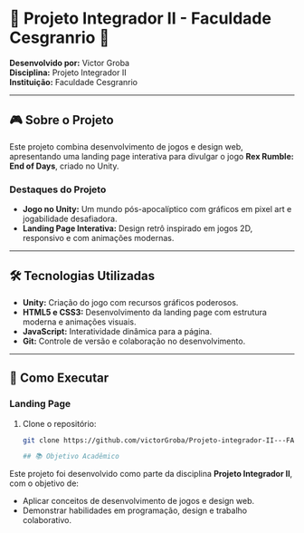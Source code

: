 # 🌟 Projeto Integrador II - Faculdade Cesgranrio 🌟

**Desenvolvido por:** Victor Groba  
**Disciplina:** Projeto Integrador II  
**Instituição:** Faculdade Cesgranrio  

---

## 🎮 Sobre o Projeto

Este projeto combina desenvolvimento de jogos e design web, apresentando uma landing page interativa para divulgar o jogo **Rex Rumble: End of Days**, criado no Unity.

### Destaques do Projeto

- **Jogo no Unity:** Um mundo pós-apocalíptico com gráficos em pixel art e jogabilidade desafiadora.  
- **Landing Page Interativa:** Design retrô inspirado em jogos 2D, responsivo e com animações modernas.

---

## 🛠️ Tecnologias Utilizadas

- **Unity:** Criação do jogo com recursos gráficos poderosos.  
- **HTML5 e CSS3:** Desenvolvimento da landing page com estrutura moderna e animações visuais.  
- **JavaScript:** Interatividade dinâmica para a página.  
- **Git:** Controle de versão e colaboração no desenvolvimento.

---

## 🚀 Como Executar

### Landing Page

1. Clone o repositório:  
   ```bash
   git clone https://github.com/victorGroba/Projeto-integrador-II---FACESG.git

   ## 📚 Objetivo Acadêmico
Este projeto foi desenvolvido como parte da disciplina **Projeto Integrador II**, com o objetivo de:

- Aplicar conceitos de desenvolvimento de jogos e design web.
- Demonstrar habilidades em programação, design e trabalho colaborativo.




